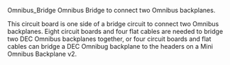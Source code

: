 Omnibus_Bridge
Omnibus Bridge to connect two Omnibus backplanes.

This circuit board is one side of a bridge circuit to connect two Omnibus backplanes. Eight circuit boards and four flat cables are needed to bridge two DEC Omnibus backplanes together, or four circuit boards and flat cables can bridge a DEC Omnibug backplane to the headers on a Mini Omnibus Backplane v2.
